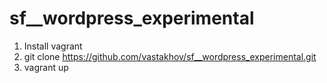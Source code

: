 # sf__wordpress_experimental

1) Install vagrant
2) git clone https://github.com/vastakhov/sf__wordpress_experimental.git
3) vagrant up

